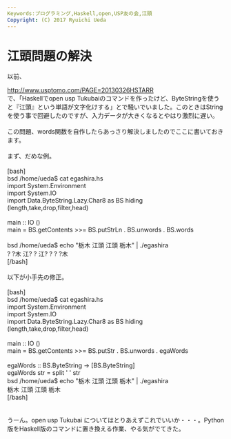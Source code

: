 ```yaml
---
Keywords:プログラミング,Haskell,open,USP友の会,江頭
Copyright: (C) 2017 Ryuichi Ueda
---
```


# <!--:ja-->江頭問題の解決<!--:-->
<!--:ja-->以前、<br />
<a href="http://www.usptomo.com/PAGE=20130326HSTARR" target="_blank">http://www.usptomo.com/PAGE=20130326HSTARR</a><br />
で、「Haskellでopen usp Tukubaiのコマンドを作ったけど、ByteStringを使うと『江頭』という単語が文字化けする」とで騒いでいました。このときはStringを使う事で回避したのですが、入力データが大きくなるとやはり激烈に遅い。<br />
<br />
この問題、words関数を自作したらあっさり解決しましたのでここに書いておきます。<br />
<br />
まず、だめな例。<br />
<br />
[bash]<br />
bsd /home/ueda$ cat egashira.hs <br />
import System.Environment<br />
import System.IO<br />
import Data.ByteString.Lazy.Char8 as BS hiding (length,take,drop,filter,head)<br />
<br />
main :: IO ()<br />
main = BS.getContents &gt;&gt;= BS.putStrLn . BS.unwords . BS.words<br />
<br />
bsd /home/ueda$ echo &quot;栃木 江頭 江頭 栃木&quot; | ./egashira <br />
? ?木 江? ? 江? ? ? ?木<br />
[/bash]<br />
<br />
以下が小手先の修正。<br />
<br />
[bash]<br />
bsd /home/ueda$ cat egashira.hs<br />
import System.Environment<br />
import System.IO<br />
import Data.ByteString.Lazy.Char8 as BS hiding (length,take,drop,filter,head)<br />
<br />
main :: IO ()<br />
main = BS.getContents &gt;&gt;= BS.putStr . BS.unwords . egaWords<br />
<br />
egaWords :: BS.ByteString -&gt; [BS.ByteString]<br />
egaWords str = split ' ' str<br />
bsd /home/ueda$ echo &quot;栃木 江頭 江頭 栃木&quot; | ./egashira <br />
栃木 江頭 江頭 栃木<br />
[/bash]<br />
<br />
<br />
うーん。open usp Tukubai についてはとりあえずこれでいいか・・・。Python版をHaskell版のコマンドに置き換える作業、やる気がでてきた。<!--:-->
